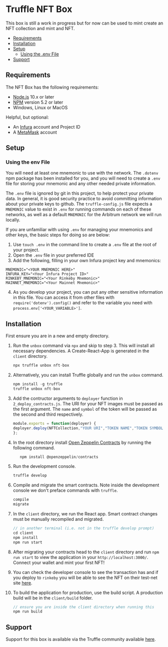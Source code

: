 # Truffle NFT Box
This box is still a work in progress but for now can be used to mint create an NFT collection and mint and NFT.

- [Requirements](#requirements)
- [Installation](#installation)
- [Setup](#setup)
  * [Using the .env File](#using-the-env-file)
- [Support](#support)

## Requirements

The NFT Box has the following requirements:

- [Node.js](https://nodejs.org/) 10.x or later
- [NPM](https://docs.npmjs.com/cli/) version 5.2 or later
- Windows, Linux or MacOS

Helpful, but optional:
- An [Infura](https://infura.io/) account and Project ID
- A [MetaMask](https://metamask.io/) account

## Setup

### Using the env File

You will need at least one mnemonic to use with the network. The `.dotenv` npm package has been installed for you, and you will need to create a `.env` file for storing your mnemonic and any other needed private information.

The `.env` file is ignored by git in this project, to help protect your private data. In general, it is good security practice to avoid committing information about your private keys to github. The `truffle-config.js` file expects a `MNEMONIC` value to exist in `.env` for running commands on each of these networks, as well as a default `MNEMONIC` for the Arbitrum network we will run locally.

If you are unfamiliar with using `.env` for managing your mnemonics and other keys, the basic steps for doing so are below:

1) Use `touch .env` in the command line to create a `.env` file at the root of your project.
2) Open the `.env` file in your preferred IDE
3) Add the following, filling in your own Infura project key and mnemonics:

```
MNEMONIC="<YOUR MNEMONIC HERE>"
INFURA_KEY="<Your Infura Project ID>"
RINKEBY_MNEMONIC="<Your Rinkeby Mnemonic>"
MAINNET_MNEMONIC="<Your Mainnet Mnemonic>"
```

4) As you develop your project, you can put any other sensitive information in this file. You can access it from other files with `require('dotenv').config()` and refer to the variable you need with `process.env['<YOUR_VARIABLE>']`.


## Installation

First ensure you are in a new and empty directory.

1. Run the `unbox` command via `npx` and skip to step 3. This will install all necessary dependencies. A Create-React-App is generated in the `client` directory.
   ```js
   npx truffle unbox nft-box
   ```

2. Alternatively, you can install Truffle globally and run the `unbox` command.
    ```javascript
    npm install -g truffle
    truffle unbox nft-box
    ```
    
3. Add the contructor arguments to `deployer` function in `2_deploy_contracts.js`. The URI for your NFT images must be passed as the first argument. The `name` and `symbol` of the token will be passed as the second and third respectively.
    ```javascript
    module.exports = function(deployer) {
    deployer.deploy(NFTCollection,"YOUR URI","TOKEN NAME","TOKEN SYMBOL");
   };
    ``````
4. In the root directory install [Open Zeppelin Contracts](https://docs.openzeppelin.com/contracts/4.x/erc721) by running the following command.
   ```javascript
      npm install @openzeppelin/contracts
      ```
      
5. Run the development console.
    ```javascript
    truffle develop
    ```

6. Compile and migrate the smart contracts. Note inside the development console we don't preface commands with `truffle`.
    ```javascript
    compile
    migrate

7. In the `client` directory, we run the React app. Smart contract changes must be manually recompiled and migrated.
    ```javascript
    // in another terminal (i.e. not in the truffle develop prompt)
    cd client
    npm install
    npm run start
    ```
8. After migrating your contracts head to the `client` directory and run `npm run start` to view the application in your `http://localhost:3000/`. Connect your wallet      and mint your first NFT!

9. You can check the developer console to see the transaction has and if you deploy to `rinkeby` you will be able to see the NFT on their test-net site [here](https://testnets.opensea.io/).

10. To build the application for production, use the build script. A production build will be in the `client/build` folder.
    ```javascript
    // ensure you are inside the client directory when running this
    npm run build
    ```
    
## Support

Support for this box is available via the Truffle community available [here](https://www.trufflesuite.com/community).
